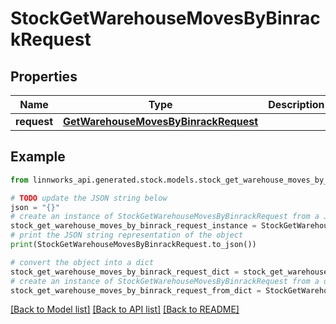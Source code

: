 # StockGetWarehouseMovesByBinrackRequest


## Properties

Name | Type | Description | Notes
------------ | ------------- | ------------- | -------------
**request** | [**GetWarehouseMovesByBinrackRequest**](GetWarehouseMovesByBinrackRequest.md) |  | [optional] 

## Example

```python
from linnworks_api.generated.stock.models.stock_get_warehouse_moves_by_binrack_request import StockGetWarehouseMovesByBinrackRequest

# TODO update the JSON string below
json = "{}"
# create an instance of StockGetWarehouseMovesByBinrackRequest from a JSON string
stock_get_warehouse_moves_by_binrack_request_instance = StockGetWarehouseMovesByBinrackRequest.from_json(json)
# print the JSON string representation of the object
print(StockGetWarehouseMovesByBinrackRequest.to_json())

# convert the object into a dict
stock_get_warehouse_moves_by_binrack_request_dict = stock_get_warehouse_moves_by_binrack_request_instance.to_dict()
# create an instance of StockGetWarehouseMovesByBinrackRequest from a dict
stock_get_warehouse_moves_by_binrack_request_from_dict = StockGetWarehouseMovesByBinrackRequest.from_dict(stock_get_warehouse_moves_by_binrack_request_dict)
```
[[Back to Model list]](../README.md#documentation-for-models) [[Back to API list]](../README.md#documentation-for-api-endpoints) [[Back to README]](../README.md)



